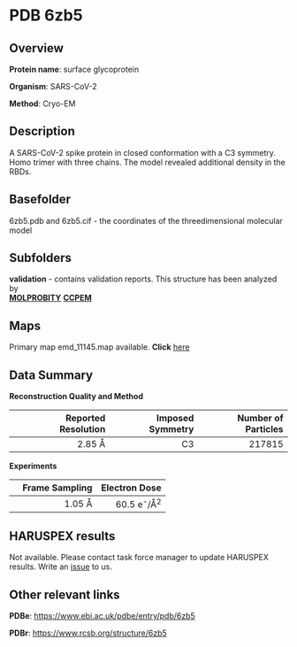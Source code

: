 # PDB 6zb5

## Overview

**Protein name**: surface glycoprotein

**Organism**: SARS-CoV-2

**Method**: Cryo-EM

## Description

A SARS-CoV-2 spike protein in closed conformation with a C3 symmetry. Homo trimer with three chains. The model revealed additional density in the RBDs. 

## Basefolder

6zb5.pdb and 6zb5.cif - the coordinates of the threedimensional molecular model

## Subfolders





**validation** - contains validation reports. This structure has been analyzed by <br>  [**MOLPROBITY**](https://github.com/thorn-lab/coronavirus_structural_task_force/tree/master/pdb/surface_glycoprotein/SARS-CoV-2/6zb5/validation/molprobity)   [**CCPEM**](https://github.com/thorn-lab/coronavirus_structural_task_force/tree/master/pdb/surface_glycoprotein/SARS-CoV-2/6zb5/validation/ccpem-validation)



## Maps

Primary map emd_11145.map available. **Click** [here](http://ftp.wwpdb.org/pub/emdb/structures/EMD-11145/map/) 

## Data Summary
**Reconstruction Quality and Method**

|   | Reported Resolution | Imposed Symmetry | Number of Particles |
|---|-------------:|----------------:|--------------:|
|   |2.85 Å|C3|217815|

**Experiments**

|   | Frame Sampling | Electron Dose |
|---|-------------:|----------------:|
|   |1.05 Å|60.5 e<sup>-</sup>/Å<sup>2</sup>|

## HARUSPEX results

Not available. Please contact task force manager to update HARUSPEX results. Write an [issue](https://github.com/thorn-lab/coronavirus_structural_task_force/issues) to us.

## Other relevant links 
**PDBe**:  https://www.ebi.ac.uk/pdbe/entry/pdb/6zb5
 
**PDBr**: https://www.rcsb.org/structure/6zb5 

